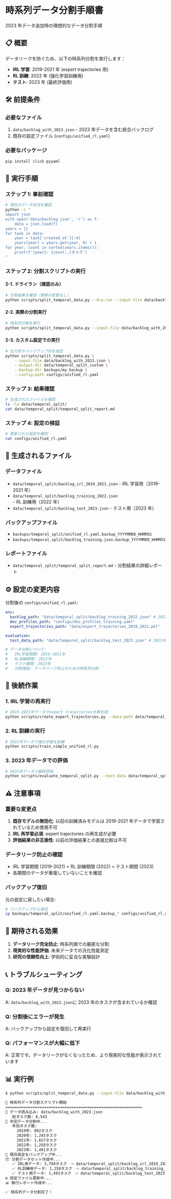 # 時系列データ分割手順書

2023 年データ追加時の理想的なデータ分割手順

## 📋 概要

データリークを防ぐため、以下の時系列分割を実行します：

- **IRL 学習**: 2019-2021 年 (expert trajectories 用)
- **RL 訓練**: 2022 年 (強化学習訓練用)
- **テスト**: 2023 年 (最終評価用)

## 🛠️ 前提条件

### 必要なファイル

1. `data/backlog_with_2023.json` - 2023 年データを含む統合バックログ
2. 既存の設定ファイル (`configs/unified_rl.yaml`)

### 必要なパッケージ

```bash
pip install click pyyaml
```

## 📝 実行手順

### ステップ 1: 事前確認

```bash
# 現在のデータ状況を確認
python -c "
import json
with open('data/backlog.json', 'r') as f:
    data = json.load(f)
years = {}
for task in data:
    year = task['created_at'][:4]
    years[year] = years.get(year, 0) + 1
for year, count in sorted(years.items()):
    print(f'{year}: {count:,}タスク')
"
```

### ステップ 2: 分割スクリプトの実行

#### 2-1. ドライラン（確認のみ）

```bash
# 分割結果を確認（実際の変更なし）
python scripts/split_temporal_data.py --dry-run --input-file data/backlog_with_2023.json
```

#### 2-2. 実際の分割実行

```bash
# 時系列分割を実行
python scripts/split_temporal_data.py --input-file data/backlog_with_2023.json
```

#### 2-3. カスタム設定での実行

```bash
# 出力先やバックアップ先を指定
python scripts/split_temporal_data.py \
    --input-file data/backlog_with_2023.json \
    --output-dir data/temporal_split_custom \
    --backup-dir backups/my_backup \
    --config-path configs/unified_rl.yaml
```

### ステップ 3: 結果確認

```bash
# 生成されたファイルを確認
ls -la data/temporal_split/
cat data/temporal_split/temporal_split_report.md
```

### ステップ 4: 設定の検証

```bash
# 更新された設定を確認
cat configs/unified_rl.yaml
```

## 📁 生成されるファイル

### データファイル

- `data/temporal_split/backlog_irl_2019_2021.json` - IRL 学習用（2019-2021 年）
- `data/temporal_split/backlog_training_2022.json` - RL 訓練用（2022 年）
- `data/temporal_split/backlog_test_2023.json` - テスト用（2023 年）

### バックアップファイル

- `backups/temporal_split/unified_rl.yaml.backup_YYYYMMDD_HHMMSS`
- `backups/temporal_split/backlog_training.json.backup_YYYYMMDD_HHMMSS`

### レポートファイル

- `data/temporal_split/temporal_split_report.md` - 分割結果の詳細レポート

## ⚙️ 設定の変更内容

分割後の `configs/unified_rl.yaml`:

```yaml
env:
  backlog_path: "data/temporal_split/backlog_training_2022.json" # 2022年データ
  dev_profiles_path: "configs/dev_profiles_training.yaml"
  expert_trajectories_path: "data/expert_trajectories_2019_2021.pkl"

evaluation:
  test_data_path: "data/temporal_split/backlog_test_2023.json" # 2023年データ

# データ分割について:
#   IRL学習期間: 2019-2021年
#   RL訓練期間: 2022年
#   テスト期間: 2023年
#   分割理由: データリーク防止のための時系列分割
```

## 🔄 後続作業

### 1. IRL 学習の再実行

```bash
# 2019-2021年データでexpert trajectoriesを再生成
python scripts/create_expert_trajectories.py --data-path data/temporal_split/backlog_irl_2019_2021.json
```

### 2. RL 訓練の実行

```bash
# 2022年データで強化学習を訓練
python scripts/train_simple_unified_rl.py
```

### 3. 2023 年データでの評価

```bash
# 2023年データで最終評価
python scripts/evaluate_temporal_split.py --test-data data/temporal_split/backlog_test_2023.json
```

## ⚠️ 注意事項

### 重要な変更点

1. **既存モデルの無効化**: 以前の訓練済みモデルは 2019-2021 年データで学習されているため使用不可
2. **IRL 再学習必須**: expert trajectories の再生成が必要
3. **評価結果の非互換性**: 以前の評価結果との直接比較は不可

### データリーク防止の確認

- IRL 学習期間 (2019-2021) < RL 訓練期間 (2022) < テスト期間 (2023)
- 各期間のデータが重複していないことを確認

### バックアップ復旧

元の設定に戻したい場合:

```bash
# バックアップから復旧
cp backups/temporal_split/unified_rl.yaml.backup_* configs/unified_rl.yaml
```

## 🎯 期待される効果

1. **データリーク完全防止**: 時系列順での厳密な分割
2. **現実的な性能評価**: 未来データでの汎化性能測定
3. **研究の信頼性向上**: 学術的に妥当な実験設計

## 📞 トラブルシューティング

### Q: 2023 年データが見つからない

A: `data/backlog_with_2023.json`に 2023 年のタスクが含まれているか確認

### Q: 分割後にエラーが発生

A: バックアップから設定を復旧して再実行

### Q: パフォーマンスが大幅に低下

A: 正常です。データリークがなくなったため、より現実的な性能が表示されています

## 📊 実行例

```bash
$ python scripts/split_temporal_data.py --input-file data/backlog_with_2023.json

🚀 時系列データ分割スクリプト開始
============================================================
📂 データ読み込み: data/backlog_with_2023.json
   総タスク数: 6,543
📅 年別データ分割中...
   年別タスク数:
     2019年: 892タスク
     2020年: 1,245タスク
     2021年: 1,657タスク
     2022年: 1,258タスク
     2023年: 1,491タスク
💾 既存設定をバックアップ中...
📦 分割データセット作成中...
   ✅ IRL用データ: 3,794タスク -> data/temporal_split/backlog_irl_2019_2021.json
   ✅ RL訓練用データ: 1,258タスク -> data/temporal_split/backlog_training_2022.json
   ✅ テスト用データ: 1,491タスク -> data/temporal_split/backlog_test_2023.json
⚙️ 設定ファイル更新中...
📊 移行レポート作成中...

✅ 時系列データ分割完了！
```
